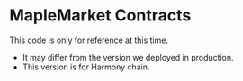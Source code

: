 # MapleMarket Contracts

This code is only for reference at this time.

- It may differ from the version we deployed in production.
- This version is for Harmony chain.

